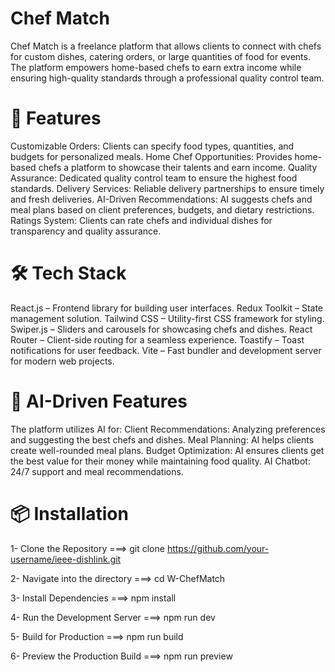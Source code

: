# Chef Match

Chef Match is a freelance platform that allows clients to connect with chefs for custom dishes, catering orders, or large quantities of food for events. The platform empowers home-based chefs to earn extra income while ensuring high-quality standards through a professional quality control team.




# 🚀 Features

Customizable Orders: Clients can specify food types, quantities, and budgets for personalized meals.
Home Chef Opportunities: Provides home-based chefs a platform to showcase their talents and earn income.
Quality Assurance: Dedicated quality control team to ensure the highest food standards.
Delivery Services: Reliable delivery partnerships to ensure timely and fresh deliveries.
AI-Driven Recommendations: AI suggests chefs and meal plans based on client preferences, budgets, and dietary restrictions.
Ratings System: Clients can rate chefs and individual dishes for transparency and quality assurance.



# 🛠️ Tech Stack

React.js – Frontend library for building user interfaces.
Redux Toolkit – State management solution.
Tailwind CSS – Utility-first CSS framework for styling.
Swiper.js – Sliders and carousels for showcasing chefs and dishes.
React Router – Client-side routing for a seamless experience.
Toastify – Toast notifications for user feedback.
Vite – Fast bundler and development server for modern web projects.



# 🤖 AI-Driven Features

The platform utilizes AI for:
Client Recommendations: Analyzing preferences and suggesting the best chefs and dishes.
Meal Planning: AI helps clients create well-rounded meal plans.
Budget Optimization: AI ensures clients get the best value for their money while maintaining food quality.
AI Chatbot: 24/7 support and meal recommendations.

# 📦 Installation

1- Clone the Repository ===> 
      git clone https://github.com/your-username/ieee-dishlink.git
      
2- Navigate into the directory ===> 
      cd W-ChefMatch
      
3- Install Dependencies ===> 
      npm install 
      
4- Run the Development Server ===> 
      npm run dev
      
5- Build for Production ===> 
      npm run build
      
6- Preview the Production Build ===> 
      npm run preview

